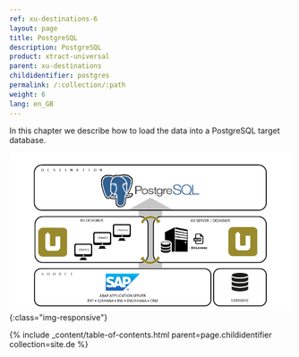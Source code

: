 ```yaml
---
ref: xu-destinations-6
layout: page
title: PostgreSQL
description: PostgreSQL
product: xtract-universal
parent: xu-destinations
childidentifier: postgres
permalink: /:collection/:path
weight: 6
lang: en_GB
---
```


In this chapter we describe how to load the data into a PostgreSQL target database.

![PostgreSQL](/img/content/xu/postgreSQL_architecture.png){:class="img-responsive"}

{% include _content/table-of-contents.html parent=page.childidentifier collection=site.de %}
